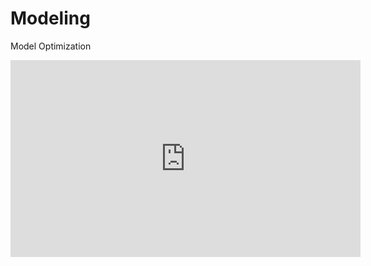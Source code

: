 # Modeling

Model Optimization

<iframe width="560" height="315" src="https://www.youtube.com/embed/Bc3PtgFfU7k" title="YouTube video player" frameborder="0" allow="accelerometer; autoplay; clipboard-write; encrypted-media; gyroscope; picture-in-picture; web-share" allowfullscreen></iframe>